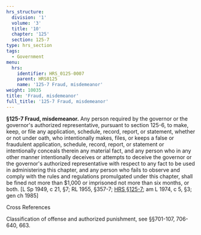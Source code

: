 ```yaml
---
hrs_structure:
  division: '1'
  volume: '3'
  title: '10'
  chapter: '125'
  section: 125-7
type: hrs_section
tags:
  - Government
menu:
  hrs:
    identifier: HRS_0125-0007
    parent: HRS0125
    name: '125-7 Fraud, misdemeanor'
weight: 10035
title: 'Fraud, misdemeanor'
full_title: '125-7 Fraud, misdemeanor'
---
```

**§125-7 Fraud, misdemeanor.** Any person required by the governor or the governor's authorized representative, pursuant to section 125-6, to make, keep, or file any application, schedule, record, report, or statement, whether or not under oath, who intentionally makes, files, or keeps a false or fraudulent application, schedule, record, report, or statement or intentionally conceals therein any material fact, and any person who in any other manner intentionally deceives or attempts to deceive the governor or the governor's authorized representative with respect to any fact to be used in administering this chapter, and any person who fails to observe and comply with the rules and regulations promulgated under this chapter, shall be fined not more than $1,000 or imprisoned not more than six months, or both. [L Sp 1949, c 21, §7; RL 1955, §357-7; [HRS §125-7](/title-10/chapter-125/section-125-7/); am L 1974, c 5, §3; gen ch 1985]

Cross References

Classification of offense and authorized punishment, see §§701-107, 706-640, 663.